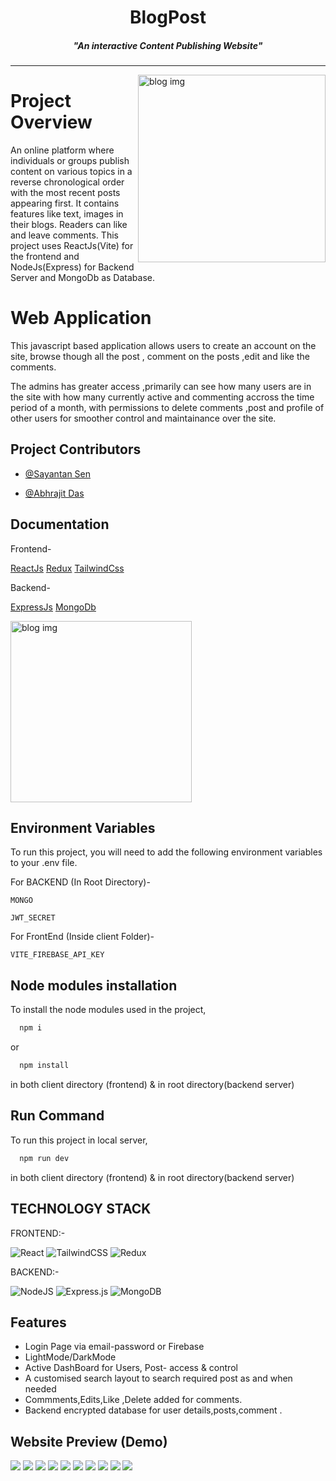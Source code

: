 <h1 align="center">BlogPost</h1>
<h5 align="center">"An interactive Content Publishing Website"</h5>

<hr>

<img align="right" height="300px" alt="blog img" src="https://img.freepik.com/free-vector/blogging-fun-content-creation-online-streaming-video-blog-young-girl-making-selfie-social-network-sharing-feedback-self-promotion-strategy-vector-isolated-concept-metaphor-illustration_335657-855.jpg">

# Project Overview

An online platform where individuals or groups publish content on various topics in a reverse chronological order with the most recent posts appearing first. It contains features like text, images in their blogs. Readers can like and leave comments.
This project uses ReactJs(Vite) for the frontend and NodeJs(Express) for Backend Server and MongoDb as Database. 

# Web Application

This javascript based application allows users to create an account on the site, browse though all the post , comment on the posts  ,edit and like the comments.

The admins has greater access ,primarily can see how many users are in the site with how many currently active and commenting accross the time period of a month, with permissions to delete comments ,post and profile of other users for smoother control and maintainance over the site.

<!--<img align="left" height="290px" src="https://cdni.iconscout.com/illustration/premium/thumb/stock-market-and-trading-education-7113777-5783443.png">-->

## Project Contributors

- [@Sayantan Sen](https://github.com/Sayantan-Sen-2003)

- [@Abhrajit Das](https://github.com/Abhrajitdas02)
 

## Documentation
Frontend-

[ReactJs](https://react.dev/blog/2023/03/16/introducing-react-dev)
[Redux](https://redux.js.org/)
[TailwindCss](https://v2.tailwindcss.com/docs)


Backend-

[ExpressJs](https://devdocs.io/express/)
[MongoDb](https://www.mongodb.com/docs/)


<img  height="290px" alt="blog img" src="https://mailrelay.com/wp-content/uploads/2018/03/que-es-un-blog-1.png">

## Environment Variables

To run this project, you will need to add the following environment variables to your .env file.

For BACKEND (In Root Directory)-

`MONGO`

`JWT_SECRET`

For FrontEnd (Inside client Folder)-

`VITE_FIREBASE_API_KEY`

## Node modules installation

To install the node modules used in the project,

```bash
  npm i 
```
or

```bash
  npm install 
```

in both client directory (frontend) &
in root directory(backend server)


## Run Command

To run this project in local server,

```bash
  npm run dev
```
in both client directory (frontend) &
in root directory(backend server)

## TECHNOLOGY STACK

FRONTEND:-

![React](https://img.shields.io/badge/react-%2320232a.svg?style=for-the-badge&logo=react&logoColor=%2361DAFB)
![TailwindCSS](https://img.shields.io/badge/tailwindcss-%2338B2AC.svg?style=for-the-badge&logo=tailwind-css&logoColor=white) ![Redux](https://img.shields.io/badge/redux-%23593d88.svg?style=for-the-badge&logo=redux&logoColor=white)

BACKEND:-

![NodeJS](https://img.shields.io/badge/node.js-6DA55F?style=for-the-badge&logo=node.js&logoColor=white)
![Express.js](https://img.shields.io/badge/express.js-%23404d59.svg?style=for-the-badge&logo=express&logoColor=%2361DAFB)
![MongoDB](https://img.shields.io/badge/MongoDB-%234ea94b.svg?style=for-the-badge&logo=mongodb&logoColor=white)

## Features

- Login Page via email-password or Firebase 
- LightMode/DarkMode 
- Active DashBoard for Users, Post- access & control
- A customised search layout to search required post as and when needed
- Commments,Edits,Like ,Delete added for comments.
- Backend encrypted database for user details,posts,comment .


## Website Preview (Demo)
<img  src="img_templates/img0.png">
<img  src="img_templates/img1.1.png">
<img src="img_templates/img2.png">
<img src="img_templates/img3.png">
<img src="img_templates/img3.5.png">
<img src="img_templates/img4.png">
<img src="img_templates/img5.png">
<img src="img_templates/img6.png">
<img src="img_templates/img7.png">
<img src="img_templates/img8.png">


